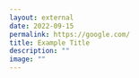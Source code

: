 ```yaml
---
layout: external
date: 2022-09-15
permalink: https://google.com/
title: Example Title
description: ""
image: ""
---
```

